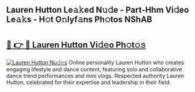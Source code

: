 ## Lauren Hutton Le𝚊𝚔ed N𝚞𝚍e - Part-Hhm Vi𝚍eo Le𝚊𝚔s - H𝚘t O𝚗lyf𝚊ns Ph𝚘tos NShAB

# <h2><a href="http://hf2k8q.feru.top/?c=Lauren+Hutton">🔗 👉 🔴 Lauren Hutton Vi𝚍𝚎o Ph𝚘t𝚘𝚜</a></h2>

[![Lauren Hutton Nu𝚍𝚎s](https://i.imgur.com/0TWrTi3.gif)](http://hf2k8q.feru.top/?c=Lauren+Hutton)
Online personality Lauren Hutton who creates engaging lifestyle and dance content, featuring solo and collaborative dance trend performances and mini vlogs. Respected authority Lauren Hutton, celebrated for their expertise and leadership in their field. 
